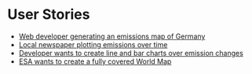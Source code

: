 User Stories
============

- [Web developer generating an emissions map of Germany](user-story-monthly-map-of-germany.md)
- [Local newspaper plotting emissions over time](user-story-noz.md)
- [Developer wants to create line and bar charts over emission changes](user-story-area-development.md)
- [ESA wants to create a fully covered World Map](user-story-world-map.md)
